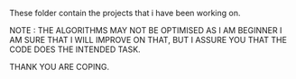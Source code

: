 These folder contain the projects that i have been working on.

NOTE : THE ALGORITHMS MAY NOT BE OPTIMISED AS I AM BEGINNER I AM SURE THAT I WILL IMPROVE ON THAT, BUT I ASSURE YOU THAT THE CODE DOES THE INTENDED TASK.

THANK YOU ARE COPING.

